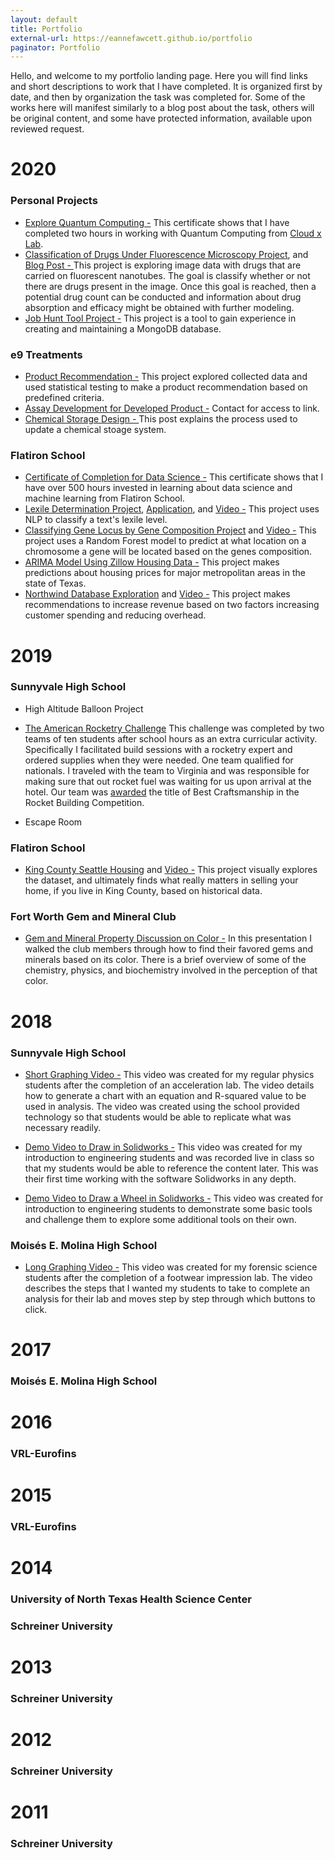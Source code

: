 ```yaml
---
layout: default
title: Portfolio
external-url: https://eannefawcett.github.io/portfolio
paginator: Portfolio
---
```


Hello, and welcome to my portfolio landing page. Here you will find links and short descriptions to work that I have completed. It is organized first by date, and then by organization the task was completed for. Some of the works here will manifest similarly to a blog post about the task, others will be original content, and some have protected information, available upon reviewed request.

# 2020

### Personal Projects

- [Explore Quantum Computing -](/files/Introduction_to_Quantum_Computing.jpg)
This certificate shows that I have completed two hours in working with Quantum Computing from [Cloud x Lab][cloudxlab].
- [Classification of Drugs Under Fluorescence Microscopy Project][fluorescence], and [Blog Post - ][fluorescence-blog]
This project is exploring image data with drugs that are carried on fluorescent nanotubes. The goal is classify whether or not there are drugs present in the image. Once this goal is reached, then a potential drug count can be conducted and information about drug absorption and efficacy might be obtained with further modeling.
- [Job Hunt Tool Project -][job-hunt-tool]
This project is a tool to gain experience in creating and maintaining a MongoDB database.

### e9 Treatments

- [Product Recommendation -][e9-research]
This project explored collected data and used statistical testing to make a product recommendation based on predefined criteria.
- [Assay Development for Developed Product -][e9_etching_assay]
Contact for access to link.
- [Chemical Storage Design - ][e9_chemical_storage]
This post explains the process used to update a chemical stoage system.

### Flatiron School

- [Certificate of Completion for Data Science -](/files/Online_June_2020_Certs_Part28.pdf)
This certificate shows that I have over 500 hours invested in learning about data science and machine learning from Flatiron School.
- [Lexile Determination Project][lexile-determination], [Application][lexile-determination-app], and [Video -][lexile-determination-video]
This project uses NLP to classify a text's lexile level.
- [Classifying Gene Locus by Gene Composition Project][gene-classification] and [Video -][gene-classification-video]
This project uses a Random Forest model to predict at what location on a chromosome a gene will be located based on the genes composition.
- [ARIMA Model Using Zillow Housing Data -][time-series]
This project makes predictions about housing prices for major metropolitan areas in the state of Texas.
- [Northwind Database Exploration][sql-explore] and [Video -][sql-explore-video]
This project makes recommendations to increase revenue based on two factors increasing customer spending and reducing overhead.

# 2019

### Sunnyvale High School

- High Altitude Balloon Project

- [The American Rocketry Challenge][tarc_rules]
This challenge was completed by two teams of ten students after school hours as an extra curricular activity. Specifically I facilitated build sessions with a rocketry expert and ordered supplies when they were needed. One team qualified for nationals. I traveled with the team to Virginia and was responsible for making sure that out rocket fuel was waiting for us upon arrival at the hotel. Our team was [awarded][tarc_results] the title of Best Craftsmanship in the Rocket Building Competition.

- Escape Room

### Flatiron School

- [King County Seattle Housing][eda-exploration] and [Video -][eda-exploration-video]
This project visually explores the dataset, and ultimately finds what really matters in selling your home, if you live in King County, based on historical data.

### Fort Worth Gem and Mineral Club
- [Gem and Mineral Property Discussion on Color -][FWGMC-color-video]
In this presentation I walked the club members through how to find their favored gems and minerals based on its color. There is a brief overview of some of the chemistry, physics, and biochemistry involved in the perception of that color.

# 2018

### Sunnyvale High School

- [Short Graphing Video -][short-graphing-video]
This video was created for my regular physics students after the completion of an acceleration lab. The video details how to generate a chart with an equation and R-squared value to be used in analysis. The video was created using the school provided technology so that students would be able to replicate what was necessary readily.

- [Demo Video to Draw in Solidworks -][dragster-body-demo]
This video was created for my introduction to engineering students and was recorded live in class so that my students would be able to reference the content later. This was their first time working with the software Solidworks in any depth.

- [Demo Video to Draw a Wheel in Solidworks -][dragster-wheel-demo]
This video was created for introduction to engineering students to demonstrate some basic tools and challenge them to explore some additional tools on their own.


### Moisés E. Molina High School
- [Long Graphing Video -][long-graphing-video]
This video was created for my forensic science students after the completion of a footwear impression lab. The video describes the steps that I wanted my students to take to complete an analysis for their lab and moves step by step through which buttons to click.

# 2017

### Moisés E. Molina High School

# 2016

### VRL-Eurofins

# 2015

### VRL-Eurofins

# 2014

### University of North Texas Health Science Center

### Schreiner University

# 2013

### Schreiner University

# 2012

### Schreiner University

# 2011

### Schreiner University


[lexile-determination]: https://github.com/eannefawcett/lexile-determination-v2
[lexile-determination-app]: https://github.com/eannefawcett/lexile-determination-app
[gene-classification]: https://github.com/eannefawcett/Classifying-Gene-Locus-by-Gene-Composition
[time-series]: https://github.com/eannefawcett/ARIMA-modeling-for-boston-housing
[e9-research]: https://github.com/eannefawcett/e9-Treatments-Product-Analysis
[sql-explore]: https://github.com/eannefawcett/Northwind-Database-Exploration
[eda-exploration]: https://github.com/eannefawcett/King-County-Seattle-Housing
[e9_etching_assay]: https://eannefawcett.github.io/portfolio/2020/07/13/e9-Treatments-Etching-Assay-Proposal
[e9_chemical_storage]: https://eannefawcett.github.io/2020/07/21/e9-Treatments-Chemical-Storage/
[short-graphing-video]: https://youtu.be/ZQ9I25uvdOw
[dragster-body-demo]: https://youtu.be/b7J8cf6f988
[dragster-wheel-demo]: https://youtu.be/RrwBxzem55Q
[long-graphing-video]: https://youtu.be/_Q5TRmizoeo
[lexile-determination-video]: https://youtu.be/HZajKNU77_Y
[gene-classification-video]: https://youtu.be/_eawOXGwvmU
[sql-explore-video]: https://youtu.be/uCQVLhhZJ2g
[eda-exploration-video]: https://youtu.be/hvlKufrrFgs
[FWGMC-color-video]: https://youtu.be/7-GRj9v3izM
[cloudxlab]: https://cloudxlab.com/
[fluorescence]: https://github.com/eannefawcett/Classification-of-Drugs-Under-Fluorescence-Microscopy
[fluorescence-blog]: https://eannefawcett.github.io/2020/08/06/Proposal-for-the-fluorescent-detection-of-amoxicillin/
[job-hunt-tool]: https://github.com/eannefawcett/Job-Hunt-Tool
[tarc_rules]: http://www.nar.org/wp-content/uploads/2018/10/TARC-2019-Handbook.pdf
[tarc_results]: https://rocketcontest.org/result/2019/
